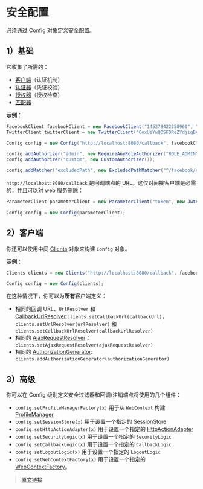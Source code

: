 # 安全配置

必须通过 [Config](https://github.com/pac4j/pac4j/blob/master/pac4j-core/src/main/java/org/pac4j/core/config/Config.java) 对象定义安全配置。

## 1）基础

它收集了所需的：

- [客户端](/clients.html)（认证机制）
- [认证器](/authenticators.html)（凭证校验）
- [授权器](/authorizers.html)（授权检查）
- [匹配器](/matchers.html)

**示例**：

```java
FacebookClient facebookClient = new FacebookClient("145278422258960", "be21409ba8f39b5dae2a7de525484da8");
TwitterClient twitterClient = new TwitterClient("CoxUiYwQOSFDReZYdjigBA", "2kAzunH5Btc4gRSaMr7D7MkyoJ5u1VzbOOzE8rBofs");

Config config = new Config("http://localhost:8080/callback", facebookClient, twitterClient);

config.addAuthorizer("admin", new RequireAnyRoleAuthorizer("ROLE_ADMIN"));
config.addAuthorizer("custom", new CustomAuthorizer());

config.addMatcher("excludedPath", new ExcludedPathMatcher("^/facebook/notprotected\\.jsp$"));
```

`http://localhost:8080/callback` 是回调端点的 URL。这仅对间接客户端是必需的，并且可以对 web 服务删除：

```java
ParameterClient parameterClient = new ParameterClient("token", new JwtAuthenticator(salt));

Config config = new Config(parameterClient);
```

## 2）客户端

你还可以使用中间 [Clients](https://github.com/pac4j/pac4j/blob/master/pac4j-core/src/main/java/org/pac4j/core/client/Clients.java) 对象来构建 `Config` 对象。

**示例**：

```java
Clients clients = new Clients("http://localhost:8080/callback", facebookClient, twitterClient, parameterClient);

Config config = new Config(clients);
```

在这种情况下，你可以为**所有**客户端定义：

- 相同的回调 URL、`UrlResolver` 和 [CallbackUrlResolver](/clients.html#_3-回调-URL):`clients.setCallbackUrl(callbackUrl)`，`clients.setUrlResolver(urlResolver)` 和 `clients.setCallbackUrlResolver(callbackUrlResolver)`
- 相同的 [AjaxRequestResolver](/clients.html#_5-AJAX-请求)：`clients.setAjaxRequestResolver(ajaxRequestResolver)`
- 相同的 [AuthorizationGenerator](/clients.html#_2-计算角色和权限): `clients.addAuthorizationGenerator(authorizationGenerator)`

## 3）高级

你可以在 Config 级别定义安全过滤器和回调/注销端点将使用的几个组件：

- `config.setProfileManagerFactory(x)` 用于从 `WebContext` 构建 [ProfileManager](/profile-manager.html)
- `config.setSessionStore(x)` 用于设置一个指定的 [SessionStore](/session-store.html)
- `config.setHttpActionAdapter(x)` 用于设置一个指定的 [HttpActionAdapter](/http-action-adapter.html)
- `config.setSecurityLogic(x)` 用于设置一个指定的 `SecurityLogic`
- `config.setCallbackLogic(x)` 用于设置一个指定的 `CallbackLogic`
- `config.setLogoutLogic(x)` 用于设置一个指定的 `LogoutLogic`
- `config.setWebContextFactory(x)` 用于设置一个指定的 [WebContextFactory](/web-context.html)。

> [原文链接](https://www.pac4j.org/5.7.x/docs/config.html)
